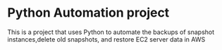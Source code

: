 # Python Automation project

This is a project that uses Python to automate the backups of snapshot instances,delete old snapshots, and restore EC2 server data in AWS
